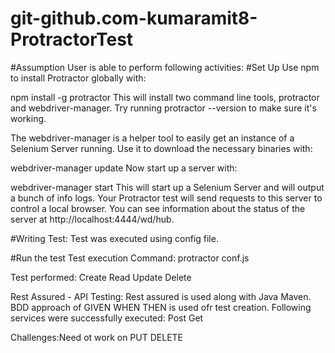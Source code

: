 # git-github.com-kumaramit8-ProtractorTest
#Assumption
User is able to perform following activities:
#Set Up
Use npm to install Protractor globally with:

npm install -g protractor
This will install two command line tools, protractor and webdriver-manager. Try running protractor --version to make sure it's working.

The webdriver-manager is a helper tool to easily get an instance of a Selenium Server running. Use it to download the necessary binaries with:

webdriver-manager update
Now start up a server with:

webdriver-manager start
This will start up a Selenium Server and will output a bunch of info logs. Your Protractor test will send requests to this server to control a local browser. You can see information about the status of the server at http://localhost:4444/wd/hub.

#Writing Test:
Test was executed using config file.

#Run the test
Test execution Command:
protractor conf.js

Test performed:
Create
Read
Update
Delete

Rest Assured - API Testing:
Rest assured is used along with Java Maven.
BDD approach of 
GIVEN
WHEN
THEN is used ofr test creation.
Following services were successfully executed:
Post
Get

Challenges:Need ot work on 
PUT
DELETE
